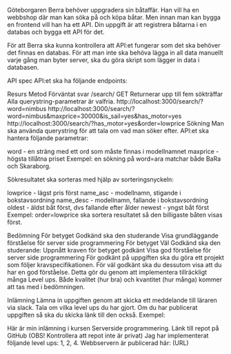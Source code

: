Göteborgaren Berra behöver uppgradera sin båtaffär. Han vill ha en webbshop där man kan söka på och köpa båtar. Men innan man kan bygga en frontend vill han ha ett API. Din uppgift är att registrera båtarna i en databas och bygga ett API för det.

För att Berra ska kunna kontrollera att API:et fungerar som det ska behöver det finnas en databas. För att man inte ska behöva lägga in all data manuellt varje gång man byter server, ska du göra skript som lägger in data i databasen.

<!-- Databas
Databasen ska använda MongoDB. Den ska innehålla minst 10 båt-dokument med olika värden. -->

<!-- Datamodell
En båt har följande egenskaper:

id - skapas av databasen!
modellnamn - sträng med upp till 64 tecken
tillverkningsår - heltal
pris - flyttal (tal med decimaler)
segelbåt - kan vara ja/nej
motor - kan vara ja/nej -->


API spec
API:et ska ha följande endpoints:

<!-- Resurs	Metod	Förväntat svar
/	    GET	    Servar frontend (senare)
Denna endpoint serverar en minimal index.html.

http://localhost:3000/
http://localhost:3000/index.html


Resurs	Metod	Förväntat svar
/boats/	GET	    Returnerar en array med alla båtar
Använd denna för att kontrollera vad som finns i databasen. När databasen växer är det ineffektivt att hämta alla dokument, men det är okej i den här uppgiften eftersom vi inte har så många dokument.

http://localhost:3000/boats/
[
    { id: '001', model: 'Nimbus C9', ... },
    { id: '002', model: 'Candela Seven', ''' },
    ...
]

Resurs	    Metod	Förväntat svar
/boat/:id	GET	    Returnerar en båt med efterfrågat id
/boat/	    POST	Sparar ett båt-objekt i databasen
/boat/:id	DELETE	Tar bort en båt från databasen
CRUD-operationer på datan. Man ska kunna lägga till, hämta eller ta bort ett båt-dokument ur databasen med hjälp av dessa endpoints.

Enstaka värden kan skickas med querystring, men POST och PUT kommer att skicka hela båt-objekt. Använd request body i stället för querystring.

http://localhost:3000/boat/001 (GET)
http://localhost:3000/boat/    (POST har data i request body)
http://localhost:3000/boat/001 (DELETE) -->

Resurs	    Metod	Förväntat svar
/search/	GET	    Returnerar upp till fem sökträffar
Alla querystring-parametrar är valfria.
http://localhost:3000/search/?word=nimbus
http://localhost:3000/search/?word=nimbus&maxprice=30000&is_sail=yes&has_motor=yes
http://localhost:3000/search/?has_motor=yes&order=lowprice
Sökning
Man ska använda querystring för att tala om vad man söker efter. API:et ska hantera följande parametrar:

word - en sträng med ett ord som måste finnas i modellnamnet
maxprice - högsta tillåtna priset
Exempel: en sökning på word=ara matchar både BaRa och Skaraborg.

Sökresultatet ska sorteras med hjälp av sorteringsnyckeln:

lowprice - lägst pris först
name_asc - modellnamn, stigande i bokstavsordning
name_desc - modellnamn, fallande i bokstavsordning
oldest - äldst båt först, dvs fallande efter ålder
newest - yngst båt först
Exempel: order=lowprice ska sortera resultatet så den billigaste båten visas först.

Bedömning
För betyget Godkänd ska den studerande
Visa grundläggande förståelse för server side programmering
För betyget Väl Godkänd ska den studerande:
Uppnått kraven för betyget godkänt
Visa god förståelse för server side programmering
För godkänt på uppgiften ska du göra ett projekt som följer kravspecifikationen.
För väl godkänt ska du dessutom visa att du har en god förståelse. Detta gör du genom att implementera tillräckligt många Level ups. Både kvalitet (hur bra) och kvantitet (hur många) kommer att tas med i bedömningen.

Inlämning
Lämna in uppgiften genom att skicka ett meddelande till läraren via slack. Tala om vilka level ups du har gjort. Om du har publicerat uppgiften så ska du skicka länk till den också. Exempel:

Här är min inlämning i kursen Serverside programmering.
Länk till repot på GitHub (OBS! Kontrollera att repot inte är privat)
Jag har implementerat följande level ups: 1, 2, 4.
Webbservern är publicerad här: (URL)

